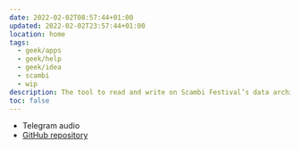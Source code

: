 ```yaml
---
date: 2022-02-02T08:57:44+01:00
updated: 2022-02-02T23:57:44+01:00
location: home
tags:
  - geek/apps
  - geek/help
  - geek/idea
  - scambi
  - wip
description: The tool to read and write on Scambi Festival’s data archive
toc: false
---
```

- Telegram audio
- [GitHub repository](https://github.com/scambifestival/pino 'Pino on GitHub')
